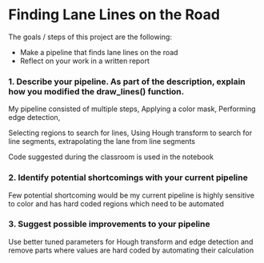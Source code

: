 # **Finding Lane Lines on the Road**

The goals / steps of this project are the following:
* Make a pipeline that finds lane lines on the road
* Reflect on your work in a written report


### 1. Describe your pipeline. As part of the description, explain how you modified the draw_lines() function.

My pipeline consisted of multiple steps, Applying a color mask, Performing edge detection,

 Selecting regions to search for lines, Using Hough transform to search for line segments, extrapolating the lane from line segments  

Code suggested during the classroom is used in the notebook

### 2. Identify potential shortcomings with your current pipeline


Few potential shortcoming would be my current pipeline is highly sensitive to color  and has hard coded regions which need to be automated

### 3. Suggest possible improvements to your pipeline

Use better tuned parameters for Hough transform and edge detection and remove parts where values are hard coded by automating their calculation
